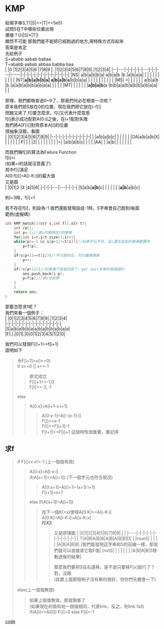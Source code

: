 # KMP
給兩字串S,T(|S|<=|T|<=5e5)  
試問S在T中哪些位置出現  
爆搜？O(|S|\*|T|)  
顯然不可能
那我們能不能把已經跑過的地方,用特殊方式存起來  
答案是肯定  
先給例子  
S=ababb aabab babaa  
T=ababb aabab abbaa babba baa  
|  |0  |1|2|3|4|5|6  |7|8|9  |.    |1|2|3|4|5|6|7|8|9|.|1|2|3|4|
|--|---|-|-|-|-|-|---|-|-|---|-----|-|-|-|-|-|-|-|-|-|-|-|-|-|-|
|NS|  a|b|a|b|b|a|  a|b|a|b  |b    |a|b|a|a| | | | | | | | | | |
|NT|**a|b|a|b|b|a|  a|b|a|b**|~~a~~|b|b|a|a| | | | | | | | | | |
|MS|  >| | | | | |  a|b|a|b  |b    |a|a|b|a|b|b|a|b|a|a| | | | |
|MT|   | | | | | |**a|b|a|b**|a    |b|b|a|a|b|a|b|b|a|b|a|a| | |
  
原理，我們都檢查過0~9了，那我們何必在檢查一次呢？  
原本我們把S放在0的位置，現在我們把它放在i-f[i]  
問題又來了,f[]要怎麼求，f[i]又代表什麼意思  
f[i]表示成功配對A[0:i]之後，在i+1配對失敗  
我們將A[F[i]]對齊原本A[i]的位置  
很抽象沒錯，看圖  
|  |0|1|2|3|4|5|6|7|8|9|
|--|-|-|-|-|-|-|-|-|-|-|
|  |a|b|a|b|c| | | | | |
|OA|a|b|a|b|X| | | | | |
| F| | | |2| | | | | | |
|  |>| |a|b|a|b|c| | | |
|AA| | |a|b| | | | | | |
  
而我們稱f[]的算法為Failure Function  
f[i]\<i  
(如果=i的話就沒意義了)  
其中f[i]滿足  
A[0:f[i]]=A[i-K:i]的最大值  
又是圖  
| |0|1|2  |3  |4|5|6|
|-|-|-|---|---|-|-|-|
|S|a|b|**a|b**|c| | |
| | | |**a|b**|a|b|c|
  
則i=3時，f[i]=1

若不存在f[i]，則設為-1
我們還能發現設成-1時，S字串會自己跑到i後面  
範例(虛擬碼):  
```c++
int KMP_match[](str s,int f[],str t){
    int re[];
    int p=-1;//表s的開頭在t的哪裡
    for(int i=0;i<t.size();i++){
	while(p!=-1 && s[p+1]!=t[i]){//如果字元不符，且s還在目前的搜尋範圍內
	    p=f[p];
	}
	if(s[p+1]==t[i]){//字元相符合，可以繼續搜索
		p++;
	}
	if(!s[p+1]){//如果接下來就到底了，get ans(字串的尾端是0)
	    ans.push_back(i-p);
	    p=f[p];//將s往前移
	}
    }
    return ans;
}
```
那要怎麼求f呢？  
我們來看一個例子：  
| |0|1|2|3|4|5|6|7|8|9|.|1|2|3|4|  
|-|-|-|-|-|-|-|-|-|-|-|-|-|-|-|-|  
|S|a|b|a|b|b|a|a|b|a|b|b|a|b|a|a|  
|F|.|.|0|1|.|0|0|1|2|3|4|5|1|2|0|  
  
我們可以發現F[i]+1>=f[i+1]  
證明如下  
  
> 令F[i+1]=x(i>=0)  
> if x==0 || x==-1
> > 原式成立\
> > F[i]+1>=-1,0\
> > F[i]>=-2,-1
> >
> else  
> > A[0:x]=A[i+1-x:i+1]  
> > > A[0:x-1]=A[i-(x-1):i]\
> > > F[i]>=x-1\
> > > F[i]>=F[i+1]-1\
> > > F[i+1]\<=F[i]+1
這個特性很重要，要記得  
  
## 求f  
> if F[i]=x x!=-1 (上一個值有效)
> > A[0:x]=A[i-x:i]\
> > if(A[x+1]==A[i+1]) (下一個字元也符合現況)
> > > A[0:x+1]=A[(i+1)-(x+1):i+1]\
> > > F[i+1]=x+1
> > >
> > else if(A[x+1]!=A[i+1])
> > > 找下一個K(\<x)使得A[0:K]==A[i-K:i]\
> > > A[0:K]=A[i-K:i]=A[x-K:x]\
> > > ***F[X]***\
> > > > 又是原理圖
> > > > |    |0|1|2|3|4|5|6|7|8|9|.| |
> > > > |----|-|-|-|-|-|-|-|-|-|-|-|-|
> > > > |   T|A|B|A|B|B|A|B|A|B|B|D| |
> > > > |nowS| | | | | |A|B|A|B|B| |我們能發現這字串和S的前綴一樣，那我們就可以直接拿它取F值|
> > > > |nxtS| | | | | | | |A|B|A|B|S移動過後的結果|
> > > >  
> > > > 那麼我們要把S往右邊移，是不是只要移F[x]就行了？\
> > > > 對，沒錯\
> > > > (其實上面那個例子沒有舉的很好，但你們先體會一下)
> > > >
> else(上一個值無效)
> > 如果上個值無效，那就簡單了\
> > (如果現在的值和地一個值相同，代表link，反之，則link fail)
> > if(A[i]==A[0]) F[i]=0
> > else F[i]=-1

[code](kmp.cpp)

